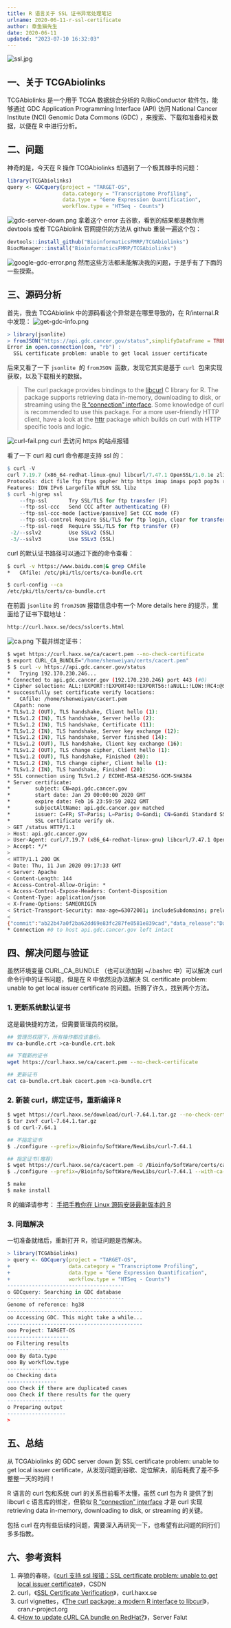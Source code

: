 ```yaml
---
title: R 语言关于 SSL 证书异常处理笔记
urlname: 2020-06-11-r-ssl-certificate
author: 章鱼猫先生
date: 2020-06-11
updated: "2023-07-10 16:32:03"
---
```


![ssl.jpg](https://shub.weiyan.tech/yuque/elog-cookbook-img/Fud21xdJYwOyX5x2rMd29G6uNZYl.jpeg)

## 一、关于 TCGAbiolinks

TCGAbiolinks 是一个用于 TCGA 数据综合分析的 R/BioConductor 软件包，能够通过 GDC Application Programming Interface (API) 访问 National Cancer Institute (NCI) Genomic Data Commons (GDC) ，来搜索、下载和准备相关数据，以便在 R 中进行分析。

## 二、问题

神奇的是，今天在 R 操作 TCGAbiolinks 却遇到了一个极其棘手的问题：

```r
library(TCGAbiolinks)
query <- GDCquery(project = "TARGET-OS",
                  data.category = "Transcriptome Profiling",
                  data.type = "Gene Expression Quantification",
                  workflow.type = "HTSeq - Counts")
```

![gdc-server-down.png](https://shub.weiyan.tech/yuque/elog-cookbook-img/Fp1rdqfkUkqDET2HNBAeyAsaIFIp.png)
拿着这个 error 去谷歌，看到的结果都是教你用 devtools 或者 TCGAbiolink 官网提供的方法从 github 重装一遍这个包：

```r
devtools::install_github("BioinformaticsFMRP/TCGAbiolinks")
BiocManager::install("BioinformaticsFMRP/TCGAbiolinks")
```

![google-gdc-error.png](https://shub.weiyan.tech/yuque/elog-cookbook-img/FotaPM7dMID-C-ktkZKEwJ85WoYy.png)
然而这些方法都未能解决我的问题，于是乎有了下面的一些探索。

## 三、源码分析

首先，我去 TCGAbiolink 中的源码看这个异常是在哪里导致的，在 R/internal.R 中发现：
![get-gdc-info.png](https://shub.weiyan.tech/yuque/elog-cookbook-img/FtJNUd5A5Wc5zmqnd1Jf913oyu6q.png)

```r
> library(jsonlite)
> fromJSON("https://api.gdc.cancer.gov/status",simplifyDataFrame = TRUE)
Error in open.connection(con, "rb") :
  SSL certificate problem: unable to get local issuer certificate
```

后来又看了一下 `jsonlite`  的 `fromJSON`  函数，发现它其实是基于 `curl`  包来实现获取，以及下载相关的数据。

> The curl package provides bindings to the [libcurl](https://curl.haxx.se/libcurl/) C library for R. The package supports retrieving data in-memory, downloading to disk, or streaming using the [R “connection” interface](https://stat.ethz.ch/R-manual/R-devel/library/base/html/connections.html). Some knowledge of curl is recommended to use this package. For a more user-friendly HTTP client, have a look at the [httr](https://cran.r-project.org/package=httr/vignettes/quickstart.html) package which builds on curl with HTTP specific tools and logic.

![curl-fail.png](https://shub.weiyan.tech/yuque/elog-cookbook-img/FjYgbIsfonnHL2KbOs-3psDhzZtM.png)
curl 去访问 https 的站点报错

看了一下 curl 和 curl 命令都是支持 ssl 的：

```r
$ curl -V
curl 7.19.7 (x86_64-redhat-linux-gnu) libcurl/7.47.1 OpenSSL/1.0.1e zlib/1.2.8 libidn/1.18
Protocols: dict file ftp ftps gopher http https imap imaps pop3 pop3s rtsp smb smbs smtp smtps telnet tftp
Features: IDN IPv6 Largefile NTLM SSL libz
$ curl -h|grep ssl
    --ftp-ssl       Try SSL/TLS for ftp transfer (F)
    --ftp-ssl-ccc   Send CCC after authenticating (F)
    --ftp-ssl-ccc-mode [active/passive] Set CCC mode (F)
    --ftp-ssl-control Require SSL/TLS for ftp login, clear for transfer (F)
    --ftp-ssl-reqd  Require SSL/TLS for ftp transfer (F)
 -2/--sslv2         Use SSLv2 (SSL)
 -3/--sslv3         Use SSLv3 (SSL)
```

curl 的默认证书路径可以通过下面的命令查看：

```bash
$ curl -v https://www.baidu.com|& grep CAfile
*   CAfile: /etc/pki/tls/certs/ca-bundle.crt

$ curl-config --ca
/etc/pki/tls/certs/ca-bundle.crt
```

在前面 `jsonlite` 的 `fromJSON` 报错信息中有一个 More details here 的提示，里面给了证书下载地址：

```bash
http://curl.haxx.se/docs/sslcerts.html
```

![ca.png](https://shub.weiyan.tech/yuque/elog-cookbook-img/FoBx529dQMZYOUY3aEizYeedqHKI.png)
下载并绑定证书：

```bash
$ wget https://curl.haxx.se/ca/cacert.pem --no-check-certificate
$ export CURL_CA_BUNDLE="/home/shenweiyan/certs/cacert.pem"
$ $ curl -v https://api.gdc.cancer.gov/status
*   Trying 192.170.230.246...
* Connected to api.gdc.cancer.gov (192.170.230.246) port 443 (#0)
* Cipher selection: ALL:!EXPORT:!EXPORT40:!EXPORT56:!aNULL:!LOW:!RC4:@STRENGTH
* successfully set certificate verify locations:
*   CAfile: /home/shenweiyan/cacert.pem
  CApath: none
* TLSv1.2 (OUT), TLS handshake, Client hello (1):
* TLSv1.2 (IN), TLS handshake, Server hello (2):
* TLSv1.2 (IN), TLS handshake, Certificate (11):
* TLSv1.2 (IN), TLS handshake, Server key exchange (12):
* TLSv1.2 (IN), TLS handshake, Server finished (14):
* TLSv1.2 (OUT), TLS handshake, Client key exchange (16):
* TLSv1.2 (OUT), TLS change cipher, Client hello (1):
* TLSv1.2 (OUT), TLS handshake, Finished (20):
* TLSv1.2 (IN), TLS change cipher, Client hello (1):
* TLSv1.2 (IN), TLS handshake, Finished (20):
* SSL connection using TLSv1.2 / ECDHE-RSA-AES256-GCM-SHA384
* Server certificate:
*        subject: CN=api.gdc.cancer.gov
*        start date: Jan 29 00:00:00 2020 GMT
*        expire date: Feb 16 23:59:59 2022 GMT
*        subjectAltName: api.gdc.cancer.gov matched
*        issuer: C=FR; ST=Paris; L=Paris; O=Gandi; CN=Gandi Standard SSL CA 2
*        SSL certificate verify ok.
> GET /status HTTP/1.1
> Host: api.gdc.cancer.gov
> User-Agent: curl/7.19.7 (x86_64-redhat-linux-gnu) libcurl/7.47.1 OpenSSL/1.0.1e zlib/1.2.8 libidn/1.18
> Accept: */*
>
< HTTP/1.1 200 OK
< Date: Thu, 11 Jun 2020 09:17:33 GMT
< Server: Apache
< Content-Length: 144
< Access-Control-Allow-Origin: *
< Access-Control-Expose-Headers: Content-Disposition
< Content-Type: application/json
< X-Frame-Options: SAMEORIGIN
< Strict-Transport-Security: max-age=63072001; includeSubdomains; preload
<
{"commit":"ab22b47a0f2ba62dd69e83fc287fe0581e839cad","data_release":"Data Release 24.0 - May 07, 2020","status":"OK","tag":"2.1.2","version":1}
* Connection #0 to host api.gdc.cancer.gov left intact
```

## 四、解决问题与验证

虽然环境变量 CURL_CA_BUNDLE （也可以添加到 \~/.bashrc 中）可以解决 curl 命令行中的证书问题，但是在 R 中依然没办法解决 SL certificate problem: unable to get local issuer certificate 的问题。折腾了许久，找到两个方法。

### 1. 更新系统默认证书

这是最快捷的方法，但需要管理员的权限。

```bash
## 管理员权限下，所有操作都应该备份。
mv ca-bundle.crt >ca-bundle.crt.bak

## 下载新的证书
wget https://curl.haxx.se/ca/cacert.pem --no-check-certificate

## 更新证书
cat ca-bundle.crt.bak cacert.pem >ca-bundle.crt
```

### 2. 新装 curl，绑定证书，重新编译 R

```bash
$ wget https://curl.haxx.se/download/curl-7.64.1.tar.gz --no-check-certificate
$ tar zvxf curl-7.64.1.tar.gz
$ cd curl-7.64.1

## 不指定证书
$ ./configure --prefix=/Bioinfo/SoftWare/NewLibs/curl-7.64.1

## 指定证书(推荐)
$ wget https://curl.haxx.se/ca/cacert.pem -O /Bioinfo/SoftWare/certs/ca-bundle.crt --no-check-certificate
$ ./configure --prefix=/Bioinfo/SoftWare/NewLibs/curl-7.64.1 --with-ca-bundle=/Bioinfo/SoftWare/certs/ca-bundle.crt

$ make
$ make install
```

R 的编译请参考：
[手把手教你在 Linux 源码安装最新版本的 R](https://www.yuque.com/shenweiyan/cookbook/install-latest-r-from-source?view=doc_embed)

### 3. 问题解决

一切准备就绪后，重新打开 R，验证问题是否解决。

```r
> library(TCGAbiolinks)
> query <- GDCquery(project = "TARGET-OS",
+                   data.category = "Transcriptome Profiling",
+                   data.type = "Gene Expression Quantification",
+                   workflow.type = "HTSeq - Counts")
--------------------------------------
o GDCquery: Searching in GDC database
--------------------------------------
Genome of reference: hg38
--------------------------------------------
oo Accessing GDC. This might take a while...
--------------------------------------------
ooo Project: TARGET-OS
--------------------
oo Filtering results
--------------------
ooo By data.type
ooo By workflow.type
----------------
oo Checking data
----------------
ooo Check if there are duplicated cases
ooo Check if there results for the query
-------------------
o Preparing output
-------------------
>
```

## 五、总结

从 TCGAbiolinks 的 GDC server down 到 SSL certificate problem: unable to get local issuer certificate，从发现问题到谷歌、定位解决，前后耗费了差不多整整一天的时间！

R 语言的 curl 包和系统 curl 的关系目前看不太懂，虽然 curl 包为 R 提供了到 libcurl c 语言库的绑定，但貌似 [R “connection” interface](https://stat.ethz.ch/R-manual/R-devel/library/base/html/connections.html) 才是 curl 实现 retrieving data in-memory, downloading to disk, or streaming 的关键。

包括 curl 在内有些后续的问题，需要深入再研究一下，也希望有此问题的同行们多多指教。

## 六、参考资料

1.  奔狼的春晓，《[curl 支持 ssl 报错：SSL certificate problem: unable to get local issuer certificate](https://blog.csdn.net/lixuande19871015/article/details/88788699?utm_medium=distribute.pc_relevant_t0.none-task-blog-BlogCommendFromMachineLearnPai2-1.nonecase&depth_1-utm_source=distribute.pc_relevant_t0.none-task-blog-BlogCommendFromMachineLearnPai2-1.nonecase)》，CSDN
2.  curl，《[SSL Certificate Verification](https://curl.haxx.se/docs/sslcerts.html)》，curl.haxx.se
3.  curl vignettes，《[The curl package: a modern R interface to libcurl](https://cran.r-project.org/web/packages/curl/vignettes/intro.html)》，cran.r-project.org
4.  《[How to update cURL CA bundle on RedHat?](https://serverfault.com/questions/394815/how-to-update-curl-ca-bundle-on-redhat)》，Server Falut
